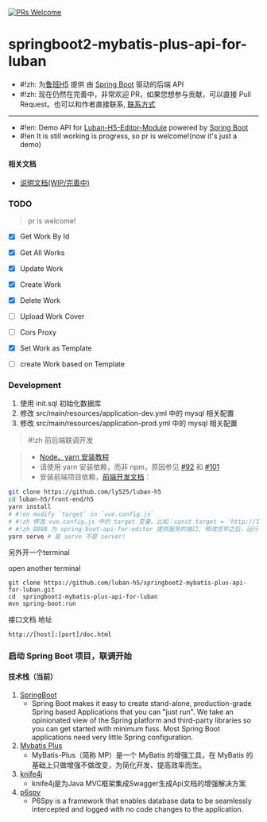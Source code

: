 [![PRs Welcome](https://img.shields.io/badge/PRs-welcome-brightgreen.svg?style=flat-square)](http://makeapullrequest.com)

# springboot2-mybatis-plus-api-for-luban

* #!zh: 为[鲁班H5](https://github.com/ly525/luban-h5) 提供 由 [Spring Boot](https://spring.io/projects/spring-boot) 驱动的后端 API
* #!zh: 现在仍然在完善中，非常欢迎 PR，如果您想参与贡献，可以直接 Pull Request。也可以和作者直接联系, [联系方式](https://github.com/ly525/luban-h5#%E4%BA%A4%E6%B5%81%E7%BE%A4)

---

* #!en: Demo API for [Luban-H5-Editor-Module](https://github.com/ly525/luban-h5) powered by [Spring Boot](https://spring.io/projects/spring-boot)
* #!en It is still working is progress, so pr is welcome!(now it's just a demo)

#### 相关文档
* [说明文档(WIP/完善中)](https://www.yuque.com/xpm1xa/rgf7kz/xkm4aq)


### TODO
> pr is welcome!

- [x] Get Work By Id
- [x] Get All Works
- [x] Update Work
- [x] Create Work
- [x] Delete Work
- [ ] Upload Work Cover
- [ ] Cors Proxy
- [x] Set Work as Template
- [ ] create Work based on Template


### Development
1. 使用 init.sql 初始化数据库
2. 修改 src/main/resources/application-dev.yml  中的 mysql 相关配置
3. 修改 src/main/resources/application-prod.yml 中的 mysql 相关配置



>  #!zh 前后端联调开发

> * [Node、yarn 安装教程](https://github.com/ly525/luban-h5/blob/dev/docs/zh/getting-started/quick-start.md#nodeyarnnpm%E5%AE%89%E8%A3%85)
> * 请使用 yarn 安装依赖，而非 npm，原因参见 [#92](https://github.com/ly525/luban-h5/issues/92) 和 [#101](https://github.com/ly525/luban-h5/issues/101) 
> * 安装前端项目依赖，[前端开发文档](https://github.com/ly525/luban-h5/blob/dev/docs/zh/getting-started/quick-start.md)：


```bash
git clone https://github.com/ly525/luban-h5
cd luban-h5/front-end/h5
yarn install 
# #!en modify `target` in `vue.config.js`
# #!zh 修改 vue.config.js 中的 target 变量，比如：const target = 'http://127.0.0.1:8888'，
# #!zh 8888 为 spring-boot-api-for-editor 提供服务的端口, 修改完毕之后，运行下面的命令，即可启动前端服务进行联调 
yarn serve # 是 serve 不是 server!
```
另外开一个terminal

open another terminal
```shell script
git clone https://github.com/luban-h5/springboot2-mybatis-plus-api-for-luban.git
cd  springboot2-mybatis-plus-api-for-luban
mvn spring-boot:run
``` 
接口文档 地址 
```text
http://[host]:[port]/doc.html
```
### 启动 Spring Boot 项目，联调开始
#### 技术栈（当前）
1. [SpringBoot](https://spring.io/projects/spring-boot) 
    - Spring Boot makes it easy to create stand-alone, production-grade Spring based Applications that you can "just run". We take an opinionated view of the Spring platform and third-party libraries so you can get started with minimum fuss. Most Spring Boot applications need very little Spring configuration.
2. [Mybatis Plus](https://mybatis.plus/) 
    - MyBatis-Plus（简称 MP）是一个 MyBatis 的增强工具，在 MyBatis 的基础上只做增强不做改变，为简化开发、提高效率而生。
3. [knife4j](https://doc.xiaominfo.com/) 
    - knife4j是为Java MVC框架集成Swagger生成Api文档的增强解决方案
4. [p6spy](https://github.com/p6spy/p6spy)
    - P6Spy is a framework that enables database data to be seamlessly intercepted and logged with no code changes to the application.
    